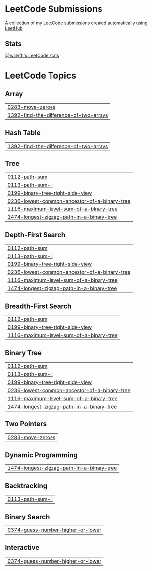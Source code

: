 # LeetCode Submissions
A collection of my LeetCode submissions created automatically using [LeetHub](https://github.com/QasimWani/LeetHub)

## Stats
[![willyfh's LeetCode stats](https://leetcode-stats-six.vercel.app/?username=willyfh&theme=dark)](https://leetcode-stats-six.vercel.app/?username=willyfh&theme=dark)

<!---LeetCode Topics Start-->
# LeetCode Topics
## Array
|  |
| ------- |
| [0283-move-zeroes](https://github.com/willyfh/leetcode-submissions/tree/master/0283-move-zeroes) |
| [1392-find-the-difference-of-two-arrays](https://github.com/willyfh/leetcode-submissions/tree/master/1392-find-the-difference-of-two-arrays) |
## Hash Table
|  |
| ------- |
| [1392-find-the-difference-of-two-arrays](https://github.com/willyfh/leetcode-submissions/tree/master/1392-find-the-difference-of-two-arrays) |
## Tree
|  |
| ------- |
| [0112-path-sum](https://github.com/willyfh/leetcode-submissions/tree/master/0112-path-sum) |
| [0113-path-sum-ii](https://github.com/willyfh/leetcode-submissions/tree/master/0113-path-sum-ii) |
| [0199-binary-tree-right-side-view](https://github.com/willyfh/leetcode-submissions/tree/master/0199-binary-tree-right-side-view) |
| [0236-lowest-common-ancestor-of-a-binary-tree](https://github.com/willyfh/leetcode-submissions/tree/master/0236-lowest-common-ancestor-of-a-binary-tree) |
| [1116-maximum-level-sum-of-a-binary-tree](https://github.com/willyfh/leetcode-submissions/tree/master/1116-maximum-level-sum-of-a-binary-tree) |
| [1474-longest-zigzag-path-in-a-binary-tree](https://github.com/willyfh/leetcode-submissions/tree/master/1474-longest-zigzag-path-in-a-binary-tree) |
## Depth-First Search
|  |
| ------- |
| [0112-path-sum](https://github.com/willyfh/leetcode-submissions/tree/master/0112-path-sum) |
| [0113-path-sum-ii](https://github.com/willyfh/leetcode-submissions/tree/master/0113-path-sum-ii) |
| [0199-binary-tree-right-side-view](https://github.com/willyfh/leetcode-submissions/tree/master/0199-binary-tree-right-side-view) |
| [0236-lowest-common-ancestor-of-a-binary-tree](https://github.com/willyfh/leetcode-submissions/tree/master/0236-lowest-common-ancestor-of-a-binary-tree) |
| [1116-maximum-level-sum-of-a-binary-tree](https://github.com/willyfh/leetcode-submissions/tree/master/1116-maximum-level-sum-of-a-binary-tree) |
| [1474-longest-zigzag-path-in-a-binary-tree](https://github.com/willyfh/leetcode-submissions/tree/master/1474-longest-zigzag-path-in-a-binary-tree) |
## Breadth-First Search
|  |
| ------- |
| [0112-path-sum](https://github.com/willyfh/leetcode-submissions/tree/master/0112-path-sum) |
| [0199-binary-tree-right-side-view](https://github.com/willyfh/leetcode-submissions/tree/master/0199-binary-tree-right-side-view) |
| [1116-maximum-level-sum-of-a-binary-tree](https://github.com/willyfh/leetcode-submissions/tree/master/1116-maximum-level-sum-of-a-binary-tree) |
## Binary Tree
|  |
| ------- |
| [0112-path-sum](https://github.com/willyfh/leetcode-submissions/tree/master/0112-path-sum) |
| [0113-path-sum-ii](https://github.com/willyfh/leetcode-submissions/tree/master/0113-path-sum-ii) |
| [0199-binary-tree-right-side-view](https://github.com/willyfh/leetcode-submissions/tree/master/0199-binary-tree-right-side-view) |
| [0236-lowest-common-ancestor-of-a-binary-tree](https://github.com/willyfh/leetcode-submissions/tree/master/0236-lowest-common-ancestor-of-a-binary-tree) |
| [1116-maximum-level-sum-of-a-binary-tree](https://github.com/willyfh/leetcode-submissions/tree/master/1116-maximum-level-sum-of-a-binary-tree) |
| [1474-longest-zigzag-path-in-a-binary-tree](https://github.com/willyfh/leetcode-submissions/tree/master/1474-longest-zigzag-path-in-a-binary-tree) |
## Two Pointers
|  |
| ------- |
| [0283-move-zeroes](https://github.com/willyfh/leetcode-submissions/tree/master/0283-move-zeroes) |
## Dynamic Programming
|  |
| ------- |
| [1474-longest-zigzag-path-in-a-binary-tree](https://github.com/willyfh/leetcode-submissions/tree/master/1474-longest-zigzag-path-in-a-binary-tree) |
## Backtracking
|  |
| ------- |
| [0113-path-sum-ii](https://github.com/willyfh/leetcode-submissions/tree/master/0113-path-sum-ii) |
## Binary Search
|  |
| ------- |
| [0374-guess-number-higher-or-lower](https://github.com/willyfh/leetcode-submissions/tree/master/0374-guess-number-higher-or-lower) |
## Interactive
|  |
| ------- |
| [0374-guess-number-higher-or-lower](https://github.com/willyfh/leetcode-submissions/tree/master/0374-guess-number-higher-or-lower) |
<!---LeetCode Topics End-->